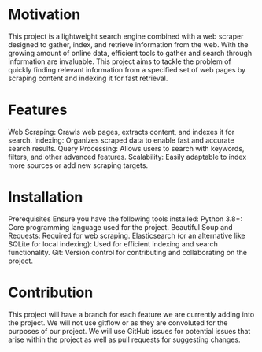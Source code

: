 # Motivation
This project is a lightweight search engine combined with a web scraper designed to gather, index, and retrieve information from the web. With the growing amount of online data, efficient tools to gather and search through information are invaluable. This project aims to tackle the problem of quickly finding relevant information from a specified set of web pages by scraping content and indexing it for fast retrieval.

# Features
Web Scraping: Crawls web pages, extracts content, and indexes it for search.
Indexing: Organizes scraped data to enable fast and accurate search results.
Query Processing: Allows users to search with keywords, filters, and other advanced features.
Scalability: Easily adaptable to index more sources or add new scraping targets.

# Installation
Prerequisites
Ensure you have the following tools installed:
Python 3.8+: Core programming language used for the project.
Beautiful Soup and Requests: Required for web scraping.
Elasticsearch (or an alternative like SQLite for local indexing): Used for efficient indexing and search functionality.
Git: Version control for contributing and collaborating on the project.

# Contribution
This project will have a branch for each feature we are currently adding into the project.
We will not use gitflow or  as they are convoluted for the purposes of our project.
We will use GitHub issues for potential issues that arise within the project as well as pull requests for suggesting changes.
